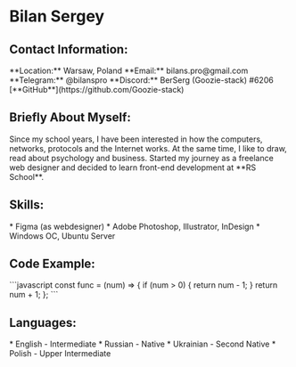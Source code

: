 # Bilan Sergey 

<h2>Contact Information:</h2> 
**Location:** Warsaw, Poland
**Email:** bilans.pro@gmail.com
**Telegram:** @bilanspro
**Discord:** BerSerg (Goozie-stack) #6206
[**GitHub**](https://github.com/Goozie-stack)

<h2>Briefly About Myself:</h2> 
Since my school years, I have been interested in how the computers, networks, protocols and the Internet works.
At the same time, I like to draw, read about psychology and business.
Started my journey as a freelance web designer and decided to learn front-end development at **RS School**.

<h2>Skills:</h2> 
* Figma (as webdesigner)
* Adobe Photoshop, Illustrator, InDesign
* Windows OC, Ubuntu Server

<h2>Code Example:</h2> 
```javascript
const func = (num) => {
  if (num > 0) {
    return num - 1;
  }
  return num + 1;
};
```
<h2>Languages: </h2>
* English - Intermediate 
* Russian - Native
* Ukrainian - Second Native
* Polish - Upper Intermediate